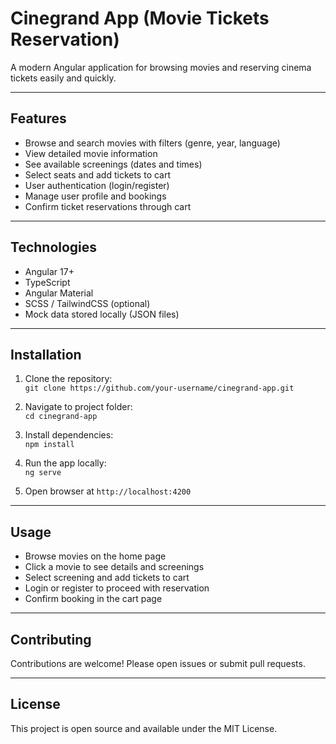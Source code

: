 # Cinegrand App (Movie Tickets Reservation)

A modern Angular application for browsing movies and reserving cinema tickets easily and quickly.

---

## Features

- Browse and search movies with filters (genre, year, language)
- View detailed movie information
- See available screenings (dates and times)
- Select seats and add tickets to cart
- User authentication (login/register)
- Manage user profile and bookings
- Confirm ticket reservations through cart

---

## Technologies

- Angular 17+
- TypeScript
- Angular Material
- SCSS / TailwindCSS (optional)
- Mock data stored locally (JSON files)

---

## Installation

1. Clone the repository:  
   `git clone https://github.com/your-username/cinegrand-app.git`

2. Navigate to project folder:  
   `cd cinegrand-app`

3. Install dependencies:  
   `npm install`

4. Run the app locally:  
   `ng serve`

5. Open browser at `http://localhost:4200`

---

## Usage

- Browse movies on the home page
- Click a movie to see details and screenings
- Select screening and add tickets to cart
- Login or register to proceed with reservation
- Confirm booking in the cart page

---

## Contributing

Contributions are welcome! Please open issues or submit pull requests.

---

## License

This project is open source and available under the MIT License.
